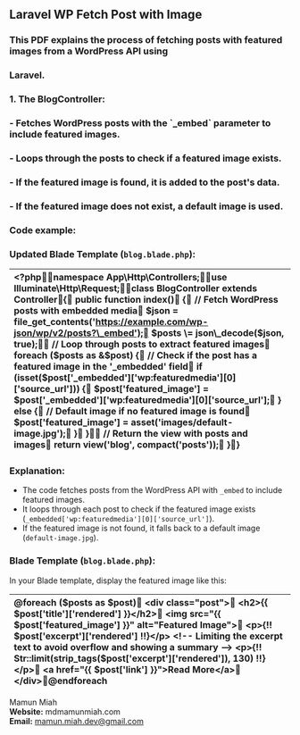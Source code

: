 ## **Laravel WP Fetch Post with Image**

### This PDF explains the process of fetching posts with featured images from a WordPress API using

### Laravel.

### 1\. The BlogController:

###  \- Fetches WordPress posts with the \`\_embed\` parameter to include featured images.

###  \- Loops through the posts to check if a featured image exists.

###  \- If the featured image is found, it is added to the post's data.

###  \- If the featured image does not exist, a default image is used.

### Code example:

### **Updated Blade Template (`blog.blade.php`):**

| \<?phpnamespace App\\Http\\Controllers;use Illuminate\\Http\\Request;class BlogController extends Controller{    public function index()    {        // Fetch WordPress posts with embedded media        $json \= file\_get\_contents('https://example.com/wp-json/wp/v2/posts?\_embed');        $posts \= json\_decode($json, true);        // Loop through posts to extract featured images        foreach ($posts as &$post) {            // Check if the post has a featured image in the '\_embedded' field            if (isset($post\['\_embedded'\]\['wp:featuredmedia'\]\[0\]\['source\_url'\])) {                $post\['featured\_image'\] \= $post\['\_embedded'\]\['wp:featuredmedia'\]\[0\]\['source\_url'\];            } else {                // Default image if no featured image is found                $post\['featured\_image'\] \= asset('images/default-image.jpg');            }        }        // Return the view with posts and images        return view('blog', compact('posts'));    }} |
| :---- |

### **Explanation:**

* The code fetches posts from the WordPress API with `_embed` to include featured images.  
* It loops through each post to check if the featured image exists (`_embedded['wp:featuredmedia'][0]['source_url']`).  
* If the featured image is not found, it falls back to a default image (`default-image.jpg`).

### **Blade Template (`blog.blade.php`):**

In your Blade template, display the featured image like this:

| @foreach ($posts as $post)    \<div class="post"\>        \<h2\>{{ $post\['title'\]\['rendered'\] }}\</h2\>        \<img src="{{ $post\['featured\_image'\] }}" alt="Featured Image"\>        \<p\>{\!\! $post\['excerpt'\]\['rendered'\] \!\!}\</p\> \<\!-- Limiting the excerpt text to avoid overflow and showing a summary \--\>         \<p\>{\!\! Str::limit(strip\_tags($post\['excerpt'\]\['rendered'\]), 130) \!\!}\</p\>        \<a href="{{ $post\['link'\] }}"\>Read More\</a\>    \</div\>@endforeach |
| :---- |

Mamun Miah  
**Website:** mdmamunmiah.com  
**Email:** mamun.miah.dev@gmail.com
